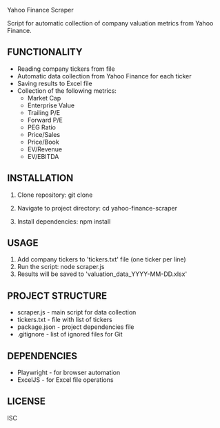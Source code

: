 Yahoo Finance Scraper

Script for automatic collection of company valuation metrics from Yahoo Finance.

## FUNCTIONALITY

- Reading company tickers from file
- Automatic data collection from Yahoo Finance for each ticker
- Saving results to Excel file
- Collection of the following metrics:
  - Market Cap
  - Enterprise Value
  - Trailing P/E
  - Forward P/E
  - PEG Ratio
  - Price/Sales
  - Price/Book
  - EV/Revenue
  - EV/EBITDA

## INSTALLATION

1. Clone repository:
   git clone <repository-url>

2. Navigate to project directory:
   cd yahoo-finance-scraper

3. Install dependencies:
   npm install

## USAGE

1. Add company tickers to 'tickers.txt' file (one ticker per line)
2. Run the script:
   node scraper.js
3. Results will be saved to 'valuation_data_YYYY-MM-DD.xlsx'

## PROJECT STRUCTURE

- scraper.js - main script for data collection
- tickers.txt - file with list of tickers
- package.json - project dependencies file
- .gitignore - list of ignored files for Git

## DEPENDENCIES

- Playwright - for browser automation
- ExcelJS - for Excel file operations

## LICENSE

ISC
